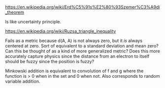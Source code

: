 https://en.wikipedia.org/wiki/Erd%C5%91s%E2%80%93Szemer%C3%A9di_theorem

Is like uncertainty principle.

https://en.wikipedia.org/wiki/Ruzsa_triangle_inequality

Fails as a metric because d(A, A) is not always zero, but it _is_ always centered at zero. Sort of equivalent to a standard deviation and mean zero? Can this be thought of as a kind of more generalized metric? Does this more accurately capture physics since the distance from an electron to itself should be fuzzy since the position is fuzzy?

Minkowski addition is equivalent to convolution of f and g where the function is > 0 when in the set and 0 when not. Also corresponds to random variable addition.